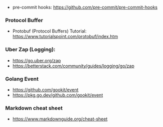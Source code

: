 * pre-commit hooks: https://github.com/pre-commit/pre-commit-hooks
  
### Protocol Buffer
* Protobuf (Protocol Buffers) Tutorial: https://www.tutorialspoint.com/protobuf/index.htm
  
### Uber Zap (Logging):
* https://go.uber.org/zap
* https://betterstack.com/community/guides/logging/go/zap

### Golang Event
* https://github.com/gookit/event
* https://pkg.go.dev/github.com/gookit/event

### Markdown cheat sheet
* https://www.markdownguide.org/cheat-sheet
